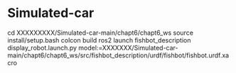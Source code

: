 # Simulated-car

cd XXXXXXXXX/Simulated-car-main/chapt6/chapt6_ws
source install/setup.bash
colcon build
ros2 launch fishbot_description display_robot.launch.py model:=XXXXXXX/Simulated-car-main/chapt6/chapt6_ws/src/fishbot_description/urdf/fishbot/fishbot.urdf.xacro
